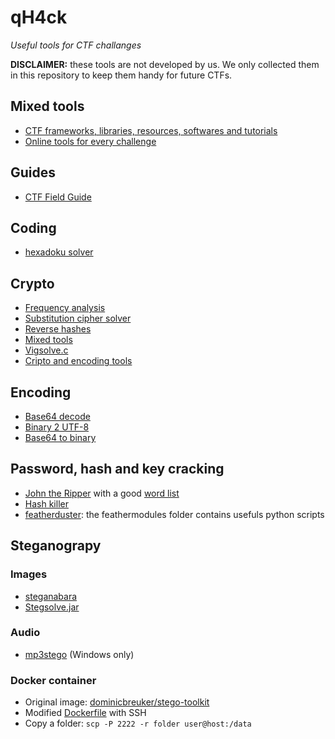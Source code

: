 # qH4ck
*Useful tools for CTF challanges*

**DISCLAIMER:** these tools are not developed by us. We only collected them in this repository to keep them handy for future CTFs.


## Mixed tools
- [CTF frameworks, libraries, resources, softwares and tutorials](https://github.com/apsdehal/awesome-ctf)
- [Online tools for every challenge](https://gchq.github.io/CyberChef/)


## Guides
- [CTF Field Guide](https://trailofbits.github.io/ctf/)


## Coding
- [hexadoku solver](tools/hexadoku-solver.py) 


## Crypto
- [Frequency analysis](http://crypto.interactive-maths.com/frequency-analysis-breaking-the-code.html)
- [Substitution cipher solver](https://quipqiup.com/)
- [Reverse hashes](https://crackstation.net/)
- [Mixed tools](http://rumkin.com/tools/cipher/)
- [Vigsolve.c](http://www.caesum.com/handbook/vigsolve.c)
- [Cripto and encoding tools](http://snarkles.net/scripts/sneak/sneak.php)


## Encoding
- [Base64 decode](https://www.base64decode.net/)
- [Binary 2 UTF-8](https://onlinebinarytools.com/convert-binary-to-utf8)
- [Base64 to binary](https://cryptii.com/pipes/base64-to-binary)


## Password, hash and key cracking
- [John the Ripper](https://www.openwall.com/john/) with a good [word list](http://www.caesum.com/handbook/johnfiles.zip)
- [Hash killer](https://hashkiller.co.uk)
- [featherduster](https://github.com/nccgroup/featherduster): the feathermodules folder contains usefuls python scripts


## Steganograpy

### Images
- [steganabara](http://www.caesum.com/handbook/steganabara-1.1.1.tar.gz)
- [Stegsolve.jar](http://www.caesum.com/handbook/Stegsolve.jar)
   
### Audio
- [mp3stego](http://www.petitcolas.net/fabien/software/MP3Stego_1_1_18.zip) (Windows only)

### Docker container
- Original image: [dominicbreuker/stego-toolkit](https://hub.docker.com/r/dominicbreuker/stego-toolkit/)  
- Modified [Dockerfile](tools/Dockerfile) with SSH
- Copy a folder: `scp -P 2222 -r folder user@host:/data`